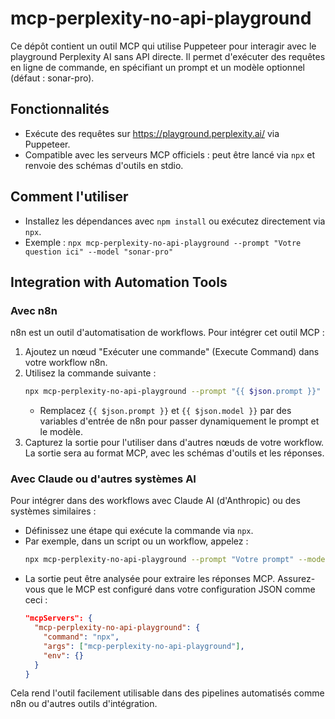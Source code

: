 # mcp-perplexity-no-api-playground

Ce dépôt contient un outil MCP qui utilise Puppeteer pour interagir avec le playground Perplexity AI sans API directe. Il permet d'exécuter des requêtes en ligne de commande, en spécifiant un prompt et un modèle optionnel (défaut : sonar-pro).

## Fonctionnalités
- Exécute des requêtes sur https://playground.perplexity.ai/ via Puppeteer.
- Compatible avec les serveurs MCP officiels : peut être lancé via `npx` et renvoie des schémas d'outils en stdio.

## Comment l'utiliser
- Installez les dépendances avec `npm install` ou exécutez directement via `npx`.
- Exemple : `npx mcp-perplexity-no-api-playground --prompt "Votre question ici" --model "sonar-pro"`

## Integration with Automation Tools

### Avec n8n
n8n est un outil d'automatisation de workflows. Pour intégrer cet outil MCP :
1. Ajoutez un nœud "Exécuter une commande" (Execute Command) dans votre workflow n8n.
2. Utilisez la commande suivante :
   ```bash
   npx mcp-perplexity-no-api-playground --prompt "{{ $json.prompt }}" --model "{{ $json.model || 'sonar-pro' }}"
   ```
   - Remplacez `{{ $json.prompt }}` et `{{ $json.model }}` par des variables d'entrée de n8n pour passer dynamiquement le prompt et le modèle.
3. Capturez la sortie pour l'utiliser dans d'autres nœuds de votre workflow. La sortie sera au format MCP, avec les schémas d'outils et les réponses.

### Avec Claude ou d'autres systèmes AI
Pour intégrer dans des workflows avec Claude AI (d'Anthropic) ou des systèmes similaires :
- Définissez une étape qui exécute la commande via `npx`.
- Par exemple, dans un script ou un workflow, appelez :
  ```bash
  npx mcp-perplexity-no-api-playground --prompt "Votre prompt" --model "sonar-pro"
  ```
- La sortie peut être analysée pour extraire les réponses MCP. Assurez-vous que le MCP est configuré dans votre configuration JSON comme ceci :
  ```json
  "mcpServers": {
    "mcp-perplexity-no-api-playground": {
      "command": "npx",
      "args": ["mcp-perplexity-no-api-playground"],
      "env": {}
    }
  }
  ```

Cela rend l'outil facilement utilisable dans des pipelines automatisés comme n8n ou d'autres outils d'intégration.